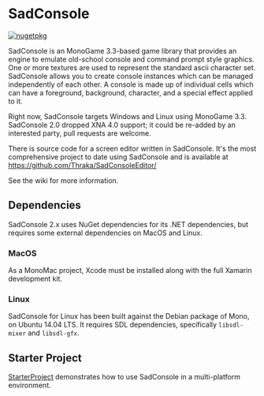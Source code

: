 # SadConsole #

[![nugetpkg](https://img.shields.io/badge/nuget-SadConsole-orange.svg)](http://www.nuget.org/packages/EdCanHack.SadConsole.Platforms.Windows.Core/)

SadConsole is an MonoGame 3.3-based game library that provides an engine to emulate old-school console and command prompt style graphics. One or more textures are used to represent the standard ascii character set. SadConsole allows you to create console instances which can be managed independently of each other. A console is made up of individual cells which can have a foreground, background, character, and a special effect applied to it. 

Right now, SadConsole targets Windows and Linux using MonoGame 3.3. SadConsole 2.0 dropped XNA 4.0 support; it could be re-added by an interested party, pull requests are welcome.

There is source code for a screen editor written in SadConsole. It's the most comprehensive project to date using SadConsole and is available at https://github.com/Thraka/SadConsoleEditor/

See the wiki for more information.



## Dependencies ##
SadConsole 2.x uses NuGet dependencies for its .NET dependencies, but requires some external dependencies on MacOS and Linux.

### MacOS ###
As a MonoMac project, Xcode must be installed along with the full Xamarin development kit.

### Linux ###
SadConsole for Linux has been built against the Debian package of Mono, on Ubuntu 14.04 LTS. It requires SDL dependencies, specifically `libsdl-mixer` and `libsdl-gfx`.

## Starter Project ##
[StarterProject](./StarterProject) demonstrates how to use SadConsole in a multi-platform environment.
